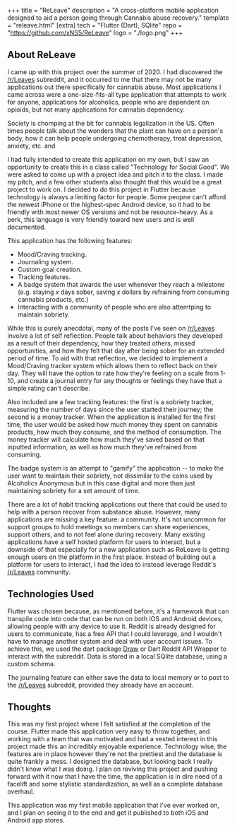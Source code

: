 +++
title = "ReLeave"
description = "A cross-platform mobile application designed to aid a person going through Cannabis abuse recovery."
template = "releave.html"
[extra]
tech = "Flutter (Dart), SQlite"
repo = "https://github.com/xNS5/ReLeave"
logo = "./logo.png"
+++

## About ReLeave

I came up with this project over the summer of 2020. I had discovered the [/r/Leaves](https://reddit.com/r/leaves) subreddit, and it occurred to me that there may
not be many applications out there specifically for cannabis abuse. Most applications I came across were a one-size-fits-all type application that
attempts to work for anyone, applications for alcoholics, people who are dependent on opioids, but not many applications for cannabis dependency.

Society is chomping at the bit for cannabis legalization in the US. Often times people talk about the wonders that the plant can have on a person's body, how it
can help people undergoing chemotherapy, treat depression, anxiety, etc. and 

I had fully intended to create this application on my own, but I saw an opportunity to create this in a class called "Technology for Social Good". We were asked
to come up with a project idea and pitch it to the class. I made my pitch, and a few other students also thought that this would be a great project to work on. I decided to do this project in Flutter because technology is always a limiting factor for people. Some peopne can't afford the newest iPhone or the highest-spec
Android device, so it had to be friendly with most newer OS versions and not be resource-heavy. As a perk, this language is very friendly toward new users and is well documented.

This application has the following features:  
- Mood/Craving tracking.
- Journaling system.
- Custom goal creation.
- Tracking features.
- A badge system that awards the user whenever they reach a milestone (e.g. staying *x* days sober, saving *x* dollars by refraining from consuming cannabis products, etc.)
- Interacting with a community of people who are also attemtping to maintain sobriety.

While this is purely anecdotal, many of the posts I've seen on [/r/Leaves](https://reddit.com/r/leaves) involve a lot of self reflection. People talk about behaviors they developed as a result of their dependency, how they treated others, missed opportunities, and how they felt that day after being sober for an extended period
of time. To aid with that reflection, we decided to implement a Mood/Craving tracker system which allows them to reflect back on their day. They will have the
option to rate how they're feeling on a scale from 1-10, and create a journal entry for any thoughts or feelings they have that a simple rating can't describe.

Also included are a few tracking features: the first is a sobriety tracker, measuring the number of days since the user started their journey; the second
is a money tracker. When the application is installed for the first time, the user would be asked how much money they spent on cannabis products, how much they
consume, and the method of consumption. The money tracker will calculate how much they've saved based on that inputted information, as well as how much they've
refrained from consuming. 

The badge system is an attempt to "gamify" the application -- to make the user want to maintain their sobriety, not dissimilar to the coins used by Alcoholics
Anonymous but in this case digital and more than just maintaining sobriety for a set amount of time.

There are a lot of habit tracking applications out there that could be used to help with a person recover from substance abuse. However, many applications are missing a key feature: a community. It's not uncommon for support groups to hold meetings so members can share experiences, support others, and to not feel alone during
recovery. Many existing applications have a self hosted platform for users to interact, but a downside of that especially for a new application such as ReLeave is
getting enough users on the platform in the first place. Instead of building out a platform for users to interact, I had the idea to instead leverage Reddit's [/r/Leaves](https://reddit.com/r/leaves) community.

## Technologies Used

Flutter was chosen because, as mentioned before, it's a framework that can transpile code into code that can be run on both iOS and Android devices, 
allowing people with any device to use it. Reddit is already designed for users to communicate, has a free API that I could leverage, and I wouldn't have to manage 
another system and deal with user account issues. To achieve this, we used the dart package [Draw](https://pub.dev/packages/draw) or Dart Reddit API Wrapper to 
interact with the subreddit. Data is stored in a local SQlite database, using a custom schema. 

The journaling feature can either save the data to local memory or to post to the [/r/Leaves](https://reddit.com/r/leaves) subreddit, provided they already have
an account.

## Thoughts

This was my first project where I felt satisfied at the completion of the course. Flutter made this application very easy to throw together, and working with
a team that was motivated and had a vested interest in this project made this an incredibly enjoyable experience. Technology wise, the features are in place
however they're not the prettiest and the database is quite frankly a mess. I designed the database, but looking back I really didn't know what I was doing. 
I plan on reviving this project and pushing forward with it now that I have the time, the application is in dire need of a facelift and some stylistic 
standardization, as well as a complete database overhaul.

This application was my first mobile application that I've ever worked on, and I plan on seeing it to the end and get it published to both iOS and Android app stores.
